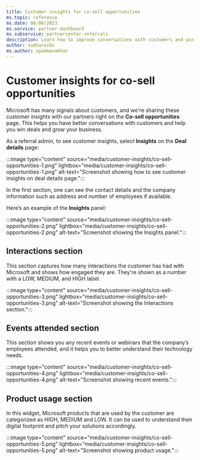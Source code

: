 ```yaml
---
title: Customer insights for co-sell opportunities 
ms.topic: reference
ms.date: 08/08/2023
ms.service: partner-dashboard
ms.subservice: partnercenter-referrals
description: Learn how to improve conversations with customers and win deals to grow your business.
author: sudharocks
ms.author: spadmanabhan
---
```


# Customer insights for co-sell opportunities

Microsoft has many signals about customers, and we're sharing these customer insights with our partners right on the **Co-sell opportunities** page. This helps you have better conversations with customers and help you win deals and grow your business.  

As a referral admin, to see customer insights, select **Insights** on the **Deal details** page:

:::image type="content" source="media/customer-insights/co-sell-opportunities-1.png" lightbox="media/customer-insights/co-sell-opportunities-1.png" alt-text="Screenshot showing how to see customer insights on deal details page.":::

In the first section, one can see the contact details and the company information such as address and number of employees if available.

Here’s an example of the **Insights** panel:

:::image type="content" source="media/customer-insights/co-sell-opportunities-2.png" lightbox="media/customer-insights/co-sell-opportunities-2.png" alt-text="Screenshot showing the Insights panel.":::

## Interactions section

This section captures how many interactions the customer has had with Microsoft and shows how engaged they are. They're shown as a number with a LOW, MEDIUM, and HIGH label.

:::image type="content" source="media/customer-insights/co-sell-opportunities-3.png" lightbox="media/customer-insights/co-sell-opportunities-3.png" alt-text="Screenshot showing the Interactions section.":::

## Events attended section

This section shows you any recent events or webinars that the company’s employees attended, and it helps you to better understand their technology needs.

:::image type="content" source="media/customer-insights/co-sell-opportunities-4.png" lightbox="media/customer-insights/co-sell-opportunities-4.png" alt-text="Screenshot showing recent events.":::

## Product usage section

In this widget, Microsoft products that are used by the customer are categorized as HIGH, MEDIUM and LOW. It can be used to understand their digital footprint and pitch your solutions accordingly.

:::image type="content" source="media/customer-insights/co-sell-opportunities-5.png" lightbox="media/customer-insights/co-sell-opportunities-5.png" alt-text="Screenshot showing product usage.":::
